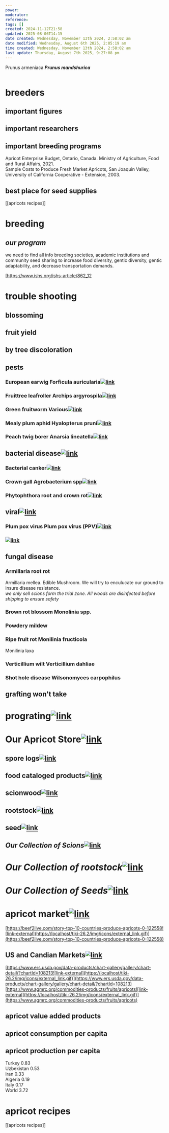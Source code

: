```yaml
---
power: 
moderator: 
reference: 
tags: []
created: 2024-11-12T21:58
updated: 2025-08-06T14:15
date created: Wednesday, November 13th 2024, 2:58:02 am
date modified: Wednesday, August 6th 2025, 2:05:19 am
time created: Wednesday, November 13th 2024, 2:58:02 am
last update: Thursday, August 7th 2025, 9:27:08 pm
---
```

Prunus armeniaca
**_Prunus mandshurica_**

```table-of-contents
```
# breeders

## important figures

## important researchers

## important breeding programs

  
Apricot Enterprise Budget, Ontario, Canada. Ministry of Agriculture, Food and Rural Affairs, 2021.  
Sample Costs to Produce Fresh Market Apricots, San Joaquin Valley, University of California Cooperative - Extension, 2003.

## best place for seed supplies
[[apricots recipes]]

# breeding

## _our program_

we need to find all info breeding societies, academic institutions and community seed sharing to increase food diversity, gentic diversity, gentic adaptability, and decrease transportation demands.

[https://www.ishs.org/ishs-article/862_12

# trouble shooting

## blossoming

## fruit yield

## by tree discoloration

## pests

### European earwig Forficula auricularia[![link](https://localhost/tiki-26.2/img/icons/link.png)](https://localhost/tiki-26.2/tiki-index.php?page=Prunus-armeniaca#European_earwig_Forficula_auricularia)

### Fruittree leafroller Archips argyrospila[![link](https://localhost/tiki-26.2/img/icons/link.png)](https://localhost/tiki-26.2/tiki-index.php?page=Prunus-armeniaca#Fruittree_leafroller_Archips_argyrospila)

### Green fruitworm Various[![link](https://localhost/tiki-26.2/img/icons/link.png)](https://localhost/tiki-26.2/tiki-index.php?page=Prunus-armeniaca#Green_fruitworm_Various)

### Mealy plum aphid Hyalopterus pruni[![link](https://localhost/tiki-26.2/img/icons/link.png)](https://localhost/tiki-26.2/tiki-index.php?page=Prunus-armeniaca#Mealy_plum_aphid_Hyalopterus_pruni)

### Peach twig borer Anarsia lineatella[![link](https://localhost/tiki-26.2/img/icons/link.png)](https://localhost/tiki-26.2/tiki-index.php?page=Prunus-armeniaca#Peach_twig_borer_Anarsia_lineatella)

## bacterial disease[![link](https://localhost/tiki-26.2/img/icons/link.png)](https://localhost/tiki-26.2/tiki-index.php?page=Prunus-armeniaca#bacterial_disease)

### Bacterial canker[![link](https://localhost/tiki-26.2/img/icons/link.png)](https://localhost/tiki-26.2/tiki-index.php?page=Prunus-armeniaca#Bacterial_canker)

### Crown gall Agrobacterium spp[![link](https://localhost/tiki-26.2/img/icons/link.png)](https://localhost/tiki-26.2/tiki-index.php?page=Prunus-armeniaca#Crown_gall_Agrobacterium_spp)

### Phytophthora root and crown rot[![link](https://localhost/tiki-26.2/img/icons/link.png)](https://localhost/tiki-26.2/tiki-index.php?page=Prunus-armeniaca#Phytophthora_root_and_crown_rot)

## viral[![link](https://localhost/tiki-26.2/img/icons/link.png)](https://localhost/tiki-26.2/tiki-index.php?page=Prunus-armeniaca#viral)

### Plum pox virus Plum pox virus (PPV)[![link](https://localhost/tiki-26.2/img/icons/link.png)](https://localhost/tiki-26.2/tiki-index.php?page=Prunus-armeniaca#Plum_pox_virus_Plum_pox_virus_PPV_)

### [![link](https://localhost/tiki-26.2/img/icons/link.png)](https://localhost/tiki-26.2/tiki-index.php?page=Prunus-armeniaca#ad41d8cd98f00b204e9800998ecf8427e)

## fungal disease

### Armillaria root rot

Armillaria mellea. Edible Mushroom. We will try to enculucate our ground to insure disease resistance.  
_we only sell scions form the trial zone. All woods are disinfected before shipping to ensure safety_

### Brown rot blossom Monolinia spp.

### Powdery mildew

### Ripe fruit rot Monilinia fructicola

Monilinia laxa

### Verticillium wilt Verticillium dahliae

### Shot hole disease Wilsonomyces carpophilus

## grafting won't take

# prograting[![link](https://localhost/tiki-26.2/img/icons/link.png)](https://localhost/tiki-26.2/tiki-index.php?page=Prunus-armeniaca#prograting)

# Our Apricot Store[![link](https://localhost/tiki-26.2/img/icons/link.png)](https://localhost/tiki-26.2/tiki-index.php?page=Prunus-armeniaca#Our_Apricot_Store)

## spore logs[![link](https://localhost/tiki-26.2/img/icons/link.png)](https://localhost/tiki-26.2/tiki-index.php?page=Prunus-armeniaca#spore_logs)

## food cataloged products[![link](https://localhost/tiki-26.2/img/icons/link.png)](https://localhost/tiki-26.2/tiki-index.php?page=Prunus-armeniaca#food_cataloged_products)

## scionwood[![link](https://localhost/tiki-26.2/img/icons/link.png)](https://localhost/tiki-26.2/tiki-index.php?page=Prunus-armeniaca#scionwood)

## rootstock[![link](https://localhost/tiki-26.2/img/icons/link.png)](https://localhost/tiki-26.2/tiki-index.php?page=Prunus-armeniaca#rootstock)

## seed[![link](https://localhost/tiki-26.2/img/icons/link.png)](https://localhost/tiki-26.2/tiki-index.php?page=Prunus-armeniaca#seed)

## _Our Collection of Scions_[![link](https://localhost/tiki-26.2/img/icons/link.png)](https://localhost/tiki-26.2/tiki-index.php?page=Prunus-armeniaca#Our_Collection_of_Scions)

# _Our Collection of rootstock_[![link](https://localhost/tiki-26.2/img/icons/link.png)](https://localhost/tiki-26.2/tiki-index.php?page=Prunus-armeniaca#Our_Collection_of_rootstock)

# _Our Collection of Seeds_[![link](https://localhost/tiki-26.2/img/icons/link.png)](https://localhost/tiki-26.2/tiki-index.php?page=Prunus-armeniaca#Our_Collection_of_Seeds)

# apricot market[![link](https://localhost/tiki-26.2/img/icons/link.png)](https://localhost/tiki-26.2/tiki-index.php?page=Prunus-armeniaca#apricot_market)

[https://beef2live.com/story-top-10-countries-produce-apricots-0-122558![link-external](https://localhost/tiki-26.2/img/icons/external_link.gif)](https://beef2live.com/story-top-10-countries-produce-apricots-0-122558)

## US and Candian Markets[![link](https://localhost/tiki-26.2/img/icons/link.png)](https://localhost/tiki-26.2/tiki-index.php?page=Prunus-armeniaca#US_and_Candian_Markets)

[https://www.ers.usda.gov/data-products/chart-gallery/gallery/chart-detail/?chartId=108213![link-external](https://localhost/tiki-26.2/img/icons/external_link.gif)](https://www.ers.usda.gov/data-products/chart-gallery/gallery/chart-detail/?chartId=108213)  
[https://www.agmrc.org/commodities-products/fruits/apricots![link-external](https://localhost/tiki-26.2/img/icons/external_link.gif)](https://www.agmrc.org/commodities-products/fruits/apricots)

## apricot value added products

## apricot consumption per capita

## apricot production per capita

Turkey 0.83  
Uzbekistan 0.53  
Iran 0.33  
Algeria 0.19  
Italy 0.17  
World 3.72

# apricot recipes
[[apricots recipes]]
